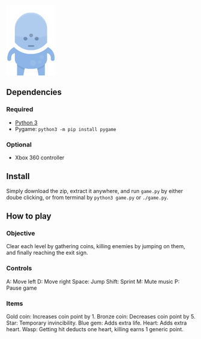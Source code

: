 ![Main character](alien.png)
## Dependencies
### Required
- [Python 3](https://www.python.org/downloads/)
- Pygame: `python3 -m pip install pygame`

### Optional
- Xbox 360 controller

## Install
Simply download the zip, extract it anywhere, and run `game.py` by either doube clicking, or from terminal by `python3 game.py` or `./game.py`.

## How to play
### Objective
Clear each level by gathering coins, killing enemies by jumping on them, and finally reaching the exit sign.

### Controls
A: Move left
D: Move right
Space: Jump
Shift: Sprint
M: Mute music
P: Pause game

### Items
Gold coin: Increases coin point by 1.
Bronze coin: Decreases coin point by 5.
Star: Temporary invincibility.
Blue gem: Adds extra life.
Heart: Adds extra heart.
Wasp: Getting hit deducts one heart, killing earns 1 generic point.
